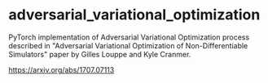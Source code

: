 # adversarial_variational_optimization

PyTorch implementation of Adversarial Variational Optimization process described in "Adversarial Variational Optimization of Non-Differentiable Simulators" paper by Gilles Louppe and Kyle Cranmer.

https://arxiv.org/abs/1707.07113

